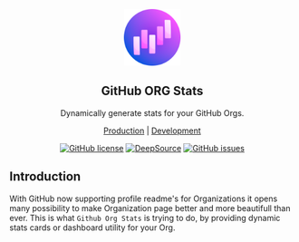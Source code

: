 <p align="center">

<img src="./logo.png" width="100px" height="auto" /> 

<br>
<h2 align="center">GitHub ORG Stats</h2>

<p align="center">Dynamically generate stats for your GitHub Orgs.</p>

<p align="center">
<a href="https://github-org-stats.deta.dev/">Production</a> | <a href="https://github-org-stats-development.deta.dev/">Development</a>
</p>

<p align="center">
<a href="https://github.com/Souvikns/github-org-stats/blob/main/LICENSE"><img alt="GitHub license" src="https://img.shields.io/github/license/Souvikns/github-org-stats"></a>
<a href="https://deepsource.io/gh/Souvikns/github-org-stats/?ref=repository-badge}" target="_blank"><img alt="DeepSource" title="DeepSource" src="https://deepsource.io/gh/Souvikns/github-org-stats.svg/?label=active+issues&show_trend=true&token=NoVoVaKBg5Oj29c0LEfusciM"/></a>
<a href="https://github.com/Souvikns/github-org-stats/issues"><img alt="GitHub issues" src="https://img.shields.io/github/issues/Souvikns/github-org-stats"></a>

</p>

</p>


## Introduction
With GitHub now supporting profile readme's for Organizations it opens many possibility to make Organization page better and more beautifull than ever. This is what `Github Org Stats` is trying to do, by providing dynamic stats cards or dashboard utility for your Org. 